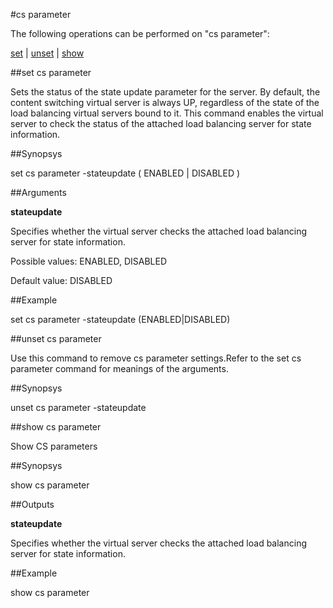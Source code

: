 #cs parameter

The following operations can be performed on "cs parameter":


[set](#set-cs-parameter) | [unset](#unset-cs-parameter) | [show](#show-cs-parameter)

##set cs parameter

Sets the status of the state update parameter for the server. By default, the content switching virtual server is always UP, regardless of the state of the load balancing virtual servers bound to it. This command enables the virtual server to check the status of the attached load balancing server for state information.


##Synopsys

set cs parameter -stateupdate ( ENABLED | DISABLED )


##Arguments

<b>stateupdate</b>
Specifies whether the virtual server checks the attached load balancing server for state information.
Possible values: ENABLED, DISABLED
Default value: DISABLED



##Example

set cs parameter -stateupdate (ENABLED|DISABLED)

##unset cs parameter

Use this command to remove cs parameter settings.Refer to the set cs parameter command for meanings of the arguments.


##Synopsys

unset cs parameter -stateupdate


##show cs parameter

Show CS parameters


##Synopsys

show cs parameter


##Outputs

<b>stateupdate</b>
Specifies whether the virtual server checks the attached load balancing server for state information.



##Example

show cs parameter

